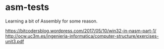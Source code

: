 # asm-tests
Learning a bit of Assembly for some reason.

https://bitcodersblog.wordpress.com/2017/05/10/win32-in-nasm-part-1/
http://ocw.uc3m.es/ingenieria-informatica/computer-structure/exercises-unit3.pdf
